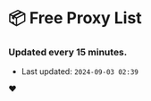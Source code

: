 # :package: Free Proxy List
### Updated every 15 minutes.

- Last updated: `2024-09-03 02:39`

:heart:
